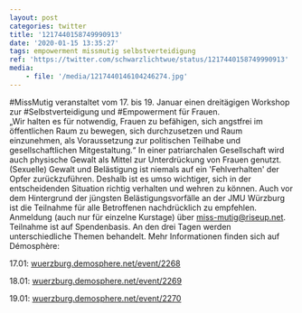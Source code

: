 ```yaml
---
layout: post
categories: twitter
title: '1217440158749990913'
date: '2020-01-15 13:35:27'
tags: empowerment missmutig selbstverteidigung
ref: 'https://twitter.com/schwarzlichtwue/status/1217440158749990913'
media:
    - file: '/media/1217440146104246274.jpg'
---
```

#MissMutig veranstaltet vom 17. bis 19. Januar einen dreitägigen Workshop zur #Selbstverteidigung und #Empowerment für Frauen.  
„Wir halten es für notwendig, Frauen zu befähigen, sich angstfrei im öffentlichen Raum zu bewegen, sich durchzusetzen und Raum einzunehmen, als Voraussetzung zur politischen Teilhabe und gesellschaftlichen Mitgestaltung.“ 
In einer patriarchalen Gesellschaft wird auch physische Gewalt als Mittel zur Unterdrückung von Frauen genutzt. (Sexuelle) Gewalt und Belästigung ist niemals auf ein 'Fehlverhalten' der Opfer zurückzuführen. 
Deshalb ist es umso wichtiger, sich in der entscheidenden Situation richtig verhalten und wehren zu können. Auch vor dem Hintergrund der jüngsten Belästigungsvorfälle an der JMU Würzburg ist die Teilnahme für alle Betroffenen nachdrücklich zu empfehlen. 
Anmeldung (auch nur für einzelne Kurstage) über miss-mutig@riseup.net. Teilnahme ist auf Spendenbasis. 
An den drei Tagen werden unterschiedliche Themen behandelt. Mehr Informationen finden sich auf Démosphère:

17.01: [wuerzburg.demosphere.net/event/2268](https://wuerzburg.demosphere.net/event/2268)

18.01: [wuerzburg.demosphere.net/event/2269](https://wuerzburg.demosphere.net/event/2269)

19.01: [wuerzburg.demosphere.net/event/2270](https://wuerzburg.demosphere.net/event/2270) 
